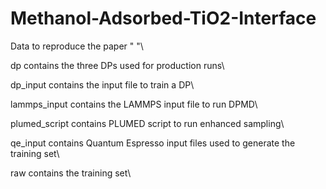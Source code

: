 # Methanol-Adsorbed-TiO2-Interface
Data to reproduce the paper " "\

dp contains the three DPs used for production runs\

dp_input contains the input file to train a DP\

lammps_input contains the LAMMPS input file to run DPMD\

plumed_script contains PLUMED script to run enhanced sampling\

qe_input contains Quantum Espresso input files used to generate the training set\

raw contains the training set\
